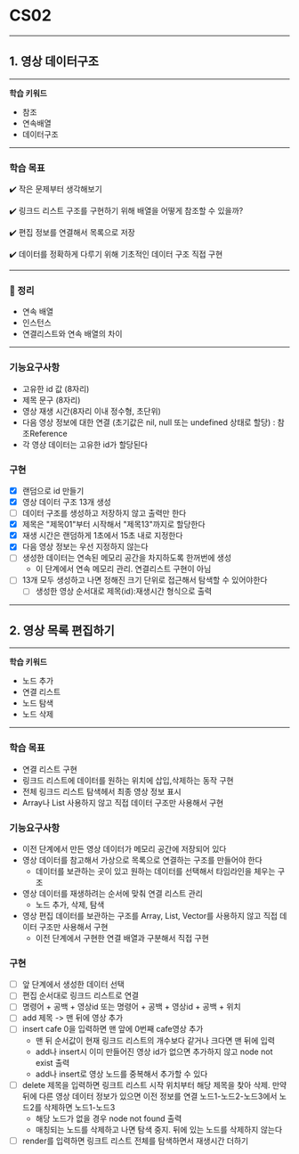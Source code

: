 # CS02

------------
## 1. 영상 데이터구조

----------------
**학습 키워드**
- 참조
- 연속배열
- 데이터구조
----------------
### 학습 목표
✔️ 작은 문제부터 생각해보기

✔️ 링크드 리스트 구조를 구현하기 위해 배열을 어떻게 참조할 수 있을까?

✔️ 편집 정보를 연결해서 목록으로 저장

✔️ 데이터를 정확하게 다루기 위해 기초적인 데이터 구조 직접 구현

----------------
### 🤔 정리
- 연속 배열
- 인스턴스
- 연결리스트와 연속 배열의 차이
---------------
### 기능요구사항
- 고유한 id 값 (8자리)
- 제목 문구 (8자리)
- 영상 재생 시간(8자리 이내 정수형, 초단위)
- 다음 영상 정보에 대한 연결 (초기값은 nil, null 또는 undefined 상태로 할당) : 참조Reference
- 각 영상 데이터는 고유한 id가 할당된다
### 구현
- [x] 랜덤으로 id 만들기
- [x] 영상 데이터 구조 13개 생성
- [ ] 데이터 구조를 생성하고 저장하지 않고 출력만 한다
- [x] 제목은 "제목01"부터 시작해서 "제목13"까지로 할당한다
- [x] 재생 시간은 랜덤하게 1초에서 15초 내로 지정한다
- [x] 다음 영상 정보는 우선 지정하지 않는다
- [ ] 생성한 데이터는 연속된 메모리 공간을 차지하도록 한꺼번에 생성
  - 이 단계에서 연속 메모리 관리. 연결리스트 구현이 아님
- [ ] 13개 모두 생성하고 나면 정해진 크기 단위로 접근해서 탐색할 수 있어야한다
  - [ ] 생성한 영상 순서대로 제목(id):재생시간 형식으로 출력
-------------------------
## 2. 영상 목록 편집하기

-------------------
**학습 키워드**
- 노드 추가
- 연결 리스트
- 노드 탐색
- 노드 삭제
--------------------
### 학습 목표
- 연결 리스트 구현
- 링크드 리스트에 데이터를 원하는 위치에 삽입,삭제하는 동작 구현
- 전체 링크드 리스트 탐색헤서 최종 영상 정보 표시
- Array나 List 사용하지 않고 직접 데이터 구조만 사용해서 구현

### 기능요구사항
- 이전 단계에서 만든 영상 데이터가 메모리 공간에 저장되어 있다
- 영상 데이터를 참고해서 가상으로 목록으로 연결하는 구조를 만들어야 한다
  - 데이터를 보관하는 곳이 있고 원하는 데이터를 선택해서 타임라인을 체우는 구조
- 영상 데이터를 재생하려는 순서에 맞춰 연결 리스트 관리
  - 노드 추가, 삭제, 탐색
- 영상 편집 데이터를 보관하는 구조를 Array, List, Vector를 사용하지 않고 직접 데이터 구조만 사용해서 구현
  - 이전 단계에서 구현한 연결 배열과 구분해서 직접 구현

### 구현
- [ ] 앞 단계에서 생성한 데이터 선택
- [ ] 편집 순서대로 링크드 리스트로 연결
- [ ] 명령어 + 공백 + 영상id 또는 명령어 + 공백 + 영상id + 공백 + 위치
- [ ] add 제목 -> 맨 뒤에 영상 추가
- [ ] insert cafe 0을 입력하면 맨 앞에 0번째 cafe영상 추가
  - 맨 뒤 순서값이 현재 링크드 리스트의 개수보다 같거나 크다면 맨 뒤에 입력
  - add나 insert시 이미 만들어진 영상 id가 없으면 추가하지 않고 node not exist 출력
  - add나 insert로 영상 노드를 중복해서 추가할 수 있다
- [ ] delete 제목을 입력하면 링크트 리스트 시작 위치부터 해당 제목을 찾아 삭제. 만약 뒤에 다른 영상 데이터 정보가 있으면 이전 정보를 연결
  노드1-노드2-노드3에서 노드2를 삭제하면 노드1-노드3
  - 해당 노드가 없을 경우 node not found 출력
  - 매칭되는 노드를 삭제하고 나면 탐색 중지. 뒤에 있는 노드를 삭제하지 않는다
- [ ] render를 입력하면 링크트 리스트 전체를 탐색하면서 재생시간 더하기
